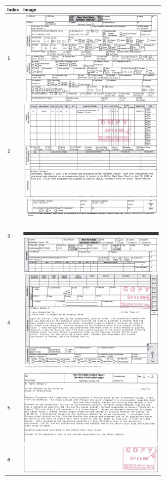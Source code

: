 | Index | Image                                                                                          |
|:------|:-----------------------------------------------------------------------------------------------|
| 1     | ![01.jpg](https://github.com/mcc85s/FightingEntropy/blob/main/Records/SCSO-2020-003173/01.jpg) |
| 2     | ![02.jpg](https://github.com/mcc85s/FightingEntropy/blob/main/Records/SCSO-2020-003173/02.jpg) |
| 3     | ![03.jpg](https://github.com/mcc85s/FightingEntropy/blob/main/Records/SCSO-2020-003173/03.jpg) |
| 4     | ![04.jpg](https://github.com/mcc85s/FightingEntropy/blob/main/Records/SCSO-2020-003173/04.jpg) |
| 5     | ![05.jpg](https://github.com/mcc85s/FightingEntropy/blob/main/Records/SCSO-2020-003173/05.jpg) |
| 6     | ![06.jpg](https://github.com/mcc85s/FightingEntropy/blob/main/Records/SCSO-2020-003173/06.jpg) |
